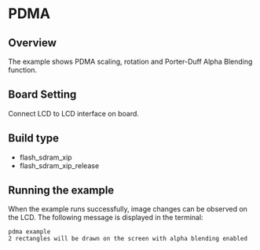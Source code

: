 # PDMA

## Overview

The example shows PDMA scaling, rotation and Porter-Duff Alpha Blending function.

## Board Setting

Connect LCD to LCD interface on board.

## Build type

- flash_sdram_xip
- flash_sdram_xip_release

## Running the example

When the example runs successfully, image changes can be observed on the LCD. The following message is displayed in the terminal:
```console
pdma example
2 rectangles will be drawn on the screen with alpha blending enabled
```
